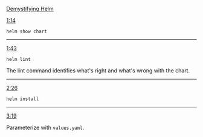 [Demystifying Helm](https://www.youtube.com/watch?v=2HPsPOwHOlY)

[1:14](https://youtu.be/2HPsPOwHOlY?t=74) 

`helm show chart`

---

[1:43](https://youtu.be/2HPsPOwHOlY?t=103) 

`helm lint`

The lint command identifies what's right and what's wrong with the chart.

---
[2:26](https://youtu.be/2HPsPOwHOlY?t=146)

`helm install`

---
[3:19](https://youtu.be/2HPsPOwHOlY?t=199)

Parameterize with `values.yaml`.

